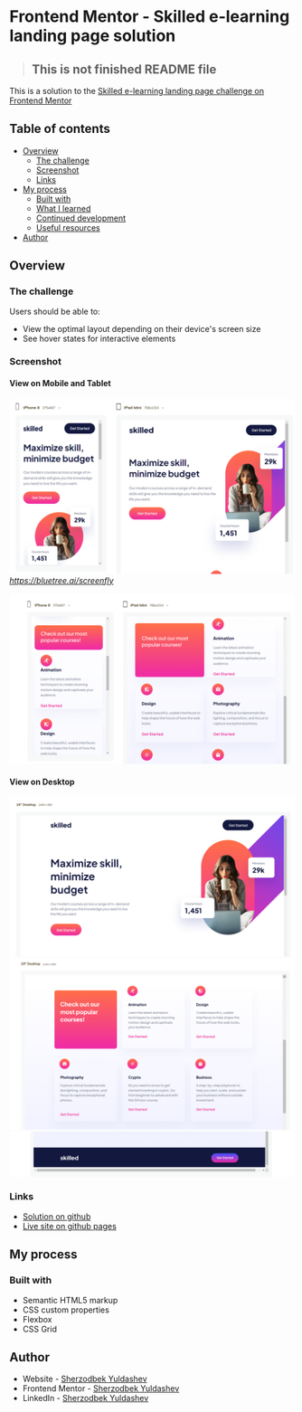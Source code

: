 # Frontend Mentor - Skilled e-learning landing page solution 

> ## This is not finished README file

This is a solution to the [Skilled e-learning landing page challenge on Frontend Mentor](https://www.frontendmentor.io/challenges/skilled-elearning-landing-page-S1ObDrZ8q)

## Table of contents

- [Overview](#overview)
  - [The challenge](#the-challenge)
  - [Screenshot](#screenshot)
  - [Links](#links)
- [My process](#my-process)
  - [Built with](#built-with)
  - [What I learned](#what-i-learned)
  - [Continued development](#continued-development)
  - [Useful resources](#useful-resources)
- [Author](#author)

## Overview

### The challenge

Users should be able to:

- View the optimal layout depending on their device's screen size
- See hover states for interactive elements

### **Screenshot**

#### **View on Mobile and Tablet**

![website view on mobile and tablet](assets/screenshots/mobile-tablet-head.png)
*https://bluetree.ai/screenfly*

![website view on mobile and tablet](assets/screenshots/mobile-tablet-body.png)

#### **View on Desktop**

![website view on desktop](assets/screenshots/desktop.png)
![website view on desktop](assets/screenshots/desktop-body.png)
![website view on desktop](assets/screenshots/footer.png)


### Links

- [Solution on github](https://github.com/sherzodbekyuldashev95/skilled-elearning-landing-page)
- [Live site on github pages](https://sherzodbekyuldashev95.github.io/skilled-elearning-landing-page/)

## My process

### Built with

- Semantic HTML5 markup
- CSS custom properties
- Flexbox
- CSS Grid

## Author

- Website - [Sherzodbek Yuldashev](https://www.your-site.com)
- Frontend Mentor - [Sherzodbek Yuldashev](https://www.frontendmentor.io/profile/sherzodbekyuldashev95)
- LinkedIn - [Sherzodbek Yuldashev](https://www.linkedin.com/in/sherzodbek-yuldashev/)



